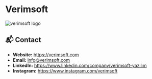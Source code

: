 # Verimsoft
![verimsoft logo](https://github.com/user-attachments/assets/ec0a80b5-d31b-448f-8dce-d163ec310c61)

## 📬 Contact

- **Website:** https://verimsoft.com
- **Email:** info@verimsoft.com
- **LinkedIn:** https://www.linkedin.com/company/verimsoft-yazılım  
- **Instagram:** https://www.instagram.com/verimsoft  
